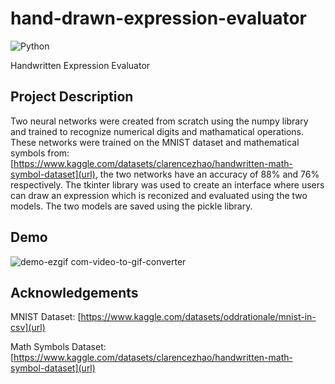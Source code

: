 # hand-drawn-expression-evaluator
![Python](https://img.shields.io/badge/Python-3.9-blue?logo=python)

Handwritten Expression Evaluator

## Project Description

Two neural networks were created from scratch using the numpy library and trained to recognize numerical digits and mathamatical operations. These networks were trained on the MNIST dataset and mathematical symbols from: [https://www.kaggle.com/datasets/clarencezhao/handwritten-math-symbol-dataset](url), the two networks have an accuracy of 88% and 76% respectively. The tkinter library was used to create an interface where users can draw an expression which is reconized and evaluated using the two models. The two models are saved using the pickle library. 

## Demo 

![demo-ezgif com-video-to-gif-converter](https://github.com/user-attachments/assets/116f6164-7ed7-4e3a-8413-dea04ecdfe54)


## Acknowledgements

MNIST Dataset: [https://www.kaggle.com/datasets/oddrationale/mnist-in-csv](url)

Math Symbols Dataset: [https://www.kaggle.com/datasets/clarencezhao/handwritten-math-symbol-dataset](url)
